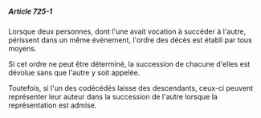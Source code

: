 ##### Article 725-1

Lorsque deux personnes, dont l'une avait vocation à succéder à l'autre, périssent dans un même événement, l'ordre des décès est établi par tous moyens.

Si cet ordre ne peut être déterminé, la succession de chacune d'elles est dévolue sans que l'autre y soit appelée.

Toutefois, si l'un des codécédés laisse des descendants, ceux-ci peuvent représenter leur auteur dans la succession de l'autre lorsque la représentation est admise.

